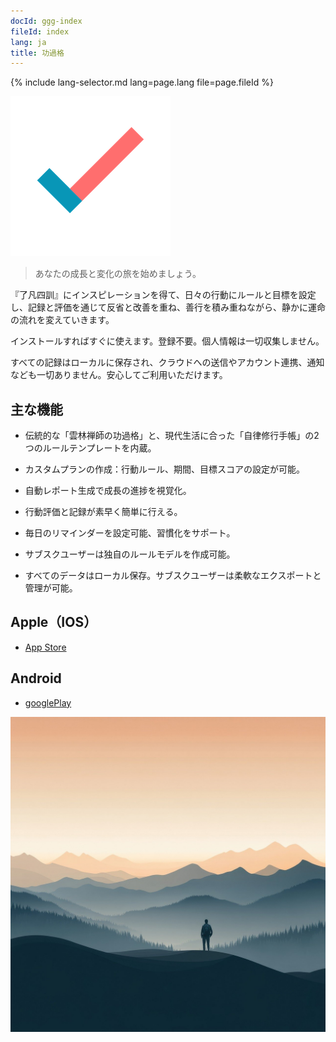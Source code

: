 ```yaml
---
docId: ggg-index
fileId: index
lang: ja
title: 功過格
---
```

{% include lang-selector.md lang=page.lang file=page.fileId %}

![icon](assets/icon.png)

> あなたの成長と変化の旅を始めましょう。

『了凡四訓』にインスピレーションを得て、日々の行動にルールと目標を設定し、記録と評価を通じて反省と改善を重ね、善行を積み重ねながら、静かに運命の流れを変えていきます。

インストールすればすぐに使えます。登録不要。個人情報は一切収集しません。

すべての記録はローカルに保存され、クラウドへの送信やアカウント連携、通知なども一切ありません。安心してご利用いただけます。

## 主な機能

- 伝統的な「雲林禅師の功過格」と、現代生活に合った「自律修行手帳」の2つのルールテンプレートを内蔵。

- カスタムプランの作成：行動ルール、期間、目標スコアの設定が可能。

- 自動レポート生成で成長の進捗を視覚化。

- 行動評価と記録が素早く簡単に行える。

- 毎日のリマインダーを設定可能、習慣化をサポート。

- サブスクユーザーは独自のルールモデルを作成可能。

- すべてのデータはローカル保存。サブスクユーザーは柔軟なエクスポートと管理が可能。

## Apple（IOS）

- [App Store](https://apps.apple.com/app/id6736358985)

## Android

- [googlePlay](https://play.google.com/store/apps/details?id=me.suhe.ggg)

![og](assets/og.jpg)